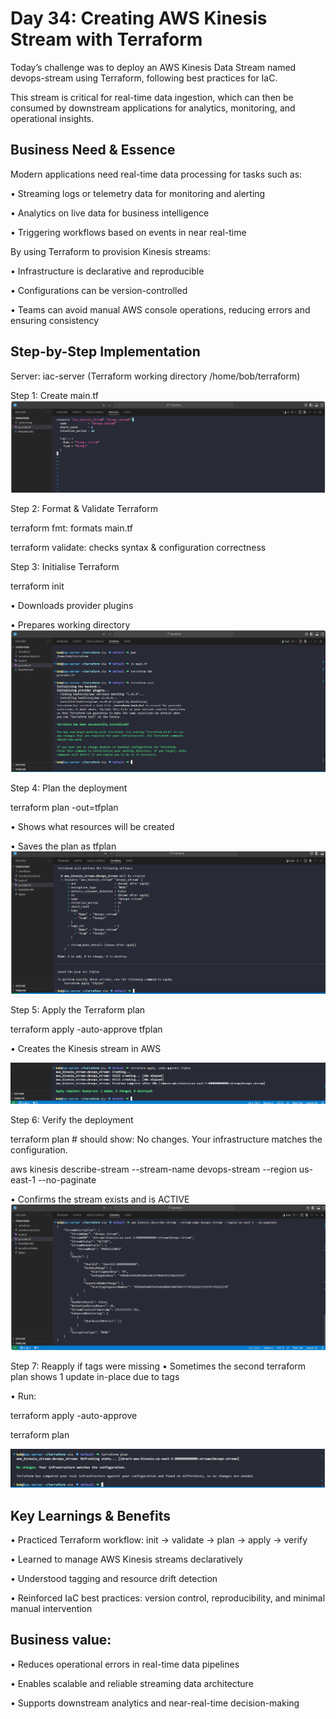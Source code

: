 # Day 34: Creating AWS Kinesis Stream with Terraform
Today’s challenge was to deploy an AWS Kinesis Data Stream named devops-stream using Terraform, following best practices for IaC.

This stream is critical for real-time data ingestion, which can then be consumed by downstream applications for analytics, monitoring, and operational insights.

## Business Need & Essence
Modern applications need real-time data processing for tasks such as:

•	Streaming logs or telemetry data for monitoring and alerting

•	Analytics on live data for business intelligence

•	Triggering workflows based on events in near real-time

By using Terraform to provision Kinesis streams:

•	Infrastructure is declarative and reproducible

•	Configurations can be version-controlled

•	Teams can avoid manual AWS console operations, reducing errors and ensuring consistency

## Step-by-Step Implementation

Server: iac-server (Terraform working directory /home/bob/terraform)

Step 1: Create main.tf
![Screenshot](screenshots/main.tf.png)

Step 2: Format & Validate Terraform

terraform fmt: formats main.tf

terraform validate: checks syntax & configuration correctness

Step 3: Initialise Terraform

terraform init

•	Downloads provider plugins

•	Prepares working directory
![Screenshot](screenshots/terraform-init.png)

Step 4: Plan the deployment

terraform plan -out=tfplan

•	Shows what resources will be created

•	Saves the plan as tfplan
![Screenshot](screenshots/terraform-initial-plan.png)

Step 5: Apply the Terraform plan

terraform apply -auto-approve tfplan

•	Creates the Kinesis stream in AWS

![Screenshot](screenshots/terraform-apply.png)

Step 6: Verify the deployment

terraform plan    # should show: No changes. Your infrastructure matches the configuration.

aws kinesis describe-stream --stream-name devops-stream --region us-east-1 --no-paginate

•	Confirms the stream exists and is ACTIVE
![Screenshot](screenshots/aws-describe.png)

Step 7: Reapply if tags were missing
•	Sometimes the second terraform plan shows 1 update in-place due to tags

•	Run:

terraform apply -auto-approve

terraform plan

![Screenshot](screenshots/terraform-final-plan.png)

## Key Learnings & Benefits
•	Practiced Terraform workflow: init → validate → plan → apply → verify

•	Learned to manage AWS Kinesis streams declaratively

•	Understood tagging and resource drift detection

•	Reinforced IaC best practices: version control, reproducibility, and minimal manual intervention

## Business value:

•	Reduces operational errors in real-time data pipelines

•	Enables scalable and reliable streaming data architecture

•	Supports downstream analytics and near-real-time decision-making
